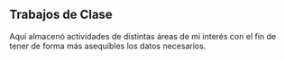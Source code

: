 ## Trabajos de Clase 

Aquí almacenó actividades de distintas áreas de mi interés con el fin de tener de forma más asequibles los datos necesarios.